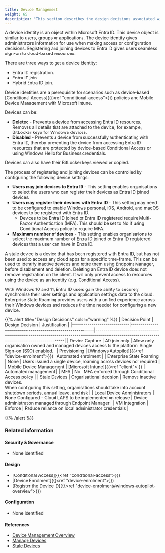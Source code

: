 ```yaml
---
title: Device Management
weight: 65
description: "This section describes the design decisions associated with device identities for system(s) built using ASD's Blueprint for Secure Cloud."
---
```


A device identity is an object within Microsoft Entra ID. This device object is similar to users, groups or applications. The device identity gives administrators information for use when making access or configuration decisions. Registering and joining devices to Entra ID gives users seamless sign-on to cloud-based resources.

There are three ways to get a device identity:

* Entra ID registration.
* Entra ID join.
* Hybrid Entra ID join.

Device identities are a prerequisite for scenarios such as device-based [Conditional Access]({{<ref "conditional-access">}}) policies and Mobile Device Management with Microsoft Intune.

Devices can be:

* **Deleted** - Prevents a device from accessing Entra ID resources. Removes all details that are attached to the device, for example, BitLocker keys for Windows devices.
* **Disabled** - Prevents a device from successfully authenticating with Entra ID, thereby preventing the device from accessing Entra ID resources that are protected by device-based Conditional Access or using Windows Hello for Business credentials.

Devices can also have their BitLocker keys viewed or copied.

The process of registering and joining devices can be controlled by configuring the following device settings:

* **Users may join devices to Entra ID** - This setting enables organisations to select the users who can register their devices as Entra ID joined devices.
* **Users may register their devices with Entra ID** - This setting may need to be configured to enable Windows personal, iOS, Android, and macOS devices to be registered with Entra ID.
    * Devices to be Entra ID joined or Entra ID registered require Multi-Factor Authentication (MFA). This should be set to No if using Conditional Access policy to require MFA.
* **Maximum number of devices** - This setting enables organisations to select the maximum number of Entra ID joined or Entra ID registered devices that a user can have in Entra ID.

A stale device is a device that has been registered with Entra ID, but has not been used to access any cloud apps for a specific time-frame. This can be used to identify inactive devices and retire them using Endpoint Manager, before disablement and deletion. Deleting an Entra ID device does not remove registration on the client. It will only prevent access to resources using the device as an identity (e.g. Conditional Access).

With Windows 10 and 11, Entra ID users gain the ability to securely synchronise their user settings and application settings data to the cloud. Enterprise State Roaming provides users with a unified experience across their Windows devices and reduces the time needed for configuring a new device.

{{% alert title="Design Decisions" color="warning" %}}
| Decision Point              | Design Decision                                           | Justification                                                                                                                              |
|-----------------------------|-----------------------------------------------------------|--------------------------------------------------------------------------------------------------------------------------------------------|
| Device Capture              | AD join only                                              | Allow only organisation owned and managed devices access to the platform. Single Sign-on (SSO) enabled.                                    |
| Provisioning                | [Windows Autopilot]({{<ref "device-enrolment">}})         | Automated enrolment                                                                                                                        |
| Enterprise State Roaming    | None                                                      | Users issued a single device, roaming across devices not required                                                                          |
| Mobile Device Management    | [Microsoft Intune]({{<ref "client">}})                    | Automated management                                                                                                                       |
| MFA                         | No                                                        | MFA enforced through Conditional Access policy                                                                                             |
| Stale Devices               | Organisational decision                                     | Remove inactive devices.<br>When configuring this setting, organisations should take into account shutdown periods, annual leave, and risk |
| Local Device Administrators | None Configured - Cloud LAPS to be implemented on release | Device administration managed through Endpoint Manager                                                                                     |
| VM Integration              | Enforce                                                   | Reduce reliance on local administrator credentials                                                                                         |

{{% /alert %}}

### Related information

#### Security & Governance

* None identified

#### Design

* [Conditional Access]({{<ref "conditional-access">}})
* [Device Enrolment]({{<ref "device-enrolment">}})
* [Register the Device ID]({{<ref "device-enrolment#windows-autopilot-overview">}})

#### Configuration

* None identified

#### References

* [Device Management Overview](https://learn.microsoft.com/entra/identity/devices/overview)
* [Manage Devices](https://learn.microsoft.com/entra/identity/devices/manage-device-identities)
* [Stale Devices](https://learn.microsoft.com/entra/identity/devices/manage-stale-devices)
